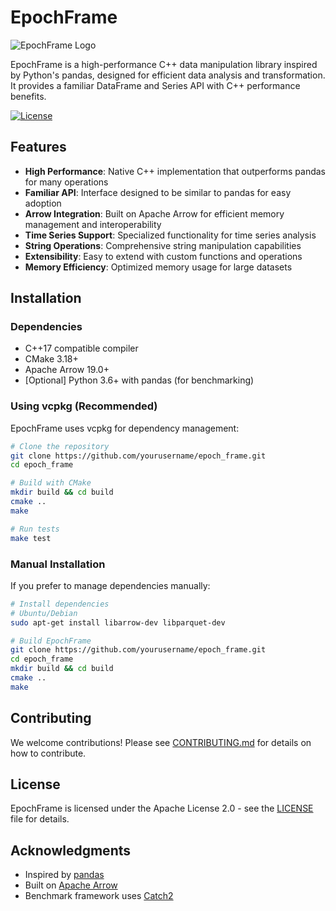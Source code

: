 # EpochFrame

![EpochFrame Logo](docs/assets/logo.png)

EpochFrame is a high-performance C++ data manipulation library inspired by Python's pandas, designed for efficient data analysis and transformation. It provides a familiar DataFrame and Series API with C++ performance benefits.

[![License](https://img.shields.io/badge/License-Apache%202.0-blue.svg)](LICENSE)

## Features

- **High Performance**: Native C++ implementation that outperforms pandas for many operations
- **Familiar API**: Interface designed to be similar to pandas for easy adoption
- **Arrow Integration**: Built on Apache Arrow for efficient memory management and interoperability
- **Time Series Support**: Specialized functionality for time series analysis
- **String Operations**: Comprehensive string manipulation capabilities
- **Extensibility**: Easy to extend with custom functions and operations
- **Memory Efficiency**: Optimized memory usage for large datasets

## Installation

### Dependencies

- C++17 compatible compiler
- CMake 3.18+
- Apache Arrow 19.0+
- [Optional] Python 3.6+ with pandas (for benchmarking)

### Using vcpkg (Recommended)

EpochFrame uses vcpkg for dependency management:

```bash
# Clone the repository
git clone https://github.com/yourusername/epoch_frame.git
cd epoch_frame

# Build with CMake
mkdir build && cd build
cmake ..
make

# Run tests
make test
```

### Manual Installation

If you prefer to manage dependencies manually:

```bash
# Install dependencies
# Ubuntu/Debian
sudo apt-get install libarrow-dev libparquet-dev

# Build EpochFrame
git clone https://github.com/yourusername/epoch_frame.git
cd epoch_frame
mkdir build && cd build
cmake ..
make
```

## Contributing

We welcome contributions! Please see [CONTRIBUTING.md](CONTRIBUTING.md) for details on how to contribute.

## License

EpochFrame is licensed under the Apache License 2.0 - see the [LICENSE](LICENSE) file for details.

## Acknowledgments

- Inspired by [pandas](https://pandas.pydata.org/)
- Built on [Apache Arrow](https://arrow.apache.org/)
- Benchmark framework uses [Catch2](https://github.com/catchorg/Catch2)
